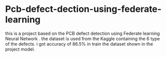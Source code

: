 # Pcb-defect-dection-using-federate-learning
this is a project based on the PCB defect detection using Federate learning Neural Network . the dataset is used from the Kaggle containing the 6 type of the defects. i  got accuracy of 86.5% in train the dataset shown in the project model.
